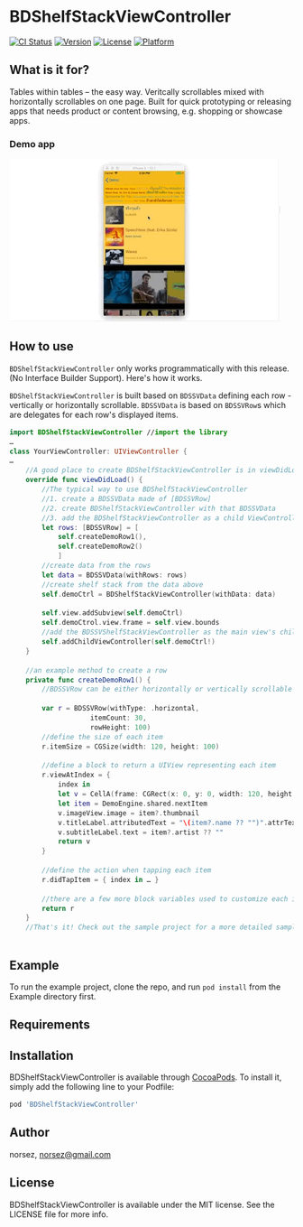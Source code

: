 # BDShelfStackViewController

[![CI Status](https://img.shields.io/travis/norsez/BDShelfStackViewController.svg?style=flat)](https://travis-ci.org/norsez/BDShelfStackViewController)
[![Version](https://img.shields.io/cocoapods/v/BDShelfStackViewController.svg?style=flat)](https://cocoapods.org/pods/BDShelfStackViewController)
[![License](https://img.shields.io/cocoapods/l/BDShelfStackViewController.svg?style=flat)](https://cocoapods.org/pods/BDShelfStackViewController)
[![Platform](https://img.shields.io/cocoapods/p/BDShelfStackViewController.svg?style=flat)](https://cocoapods.org/pods/BDShelfStackViewController)

## What is it for?
Tables within tables – the easy way. Veritcally scrollables mixed with horizontally scrollables on one page. Built for quick prototyping or releasing apps that needs product or content browsing, e.g. shopping or showcase apps. 

### Demo app

![image](https://github.com/norsez/BDShelfStackViewController/blob/master/gifdemo.gif?raw=true)

## How to use

`BDShelfStackViewController` only works programmatically with this release. (No Interface Builder Support). Here's how it works. 

`BDShelfStackViewController` is built based on `BDSSVData` defining each row - vertically or horizontally scrollable.  `BDSSVData` is based on `BDSSVRow`s which are delegates  for each row's displayed items.

```swift
import BDShelfStackViewController //import the library
…
class YourViewController: UIViewController {
…
    //A good place to create BDShelfStackViewController is in viewDidLoad
    override func viewDidLoad() {
        //The typical way to use BDShelfStackViewController
        //1. create a BDSSVData made of [BDSSVRow]
        //2. create BDShelfStackViewController with that BDSSVData
        //3. add the BDShelfStackViewController as a child ViewController to your main ViewController. Boom!
        let rows: [BDSSVRow] = [
            self.createDemoRow1(),
            self.createDemoRow2()
            ]
        //create data from the rows
        let data = BDSSVData(withRows: rows)
        //create shelf stack from the data above
        self.demoCtrl = BDShelfStackViewController(withData: data)

        self.view.addSubview(self.demoCtrl)
        self.demoCtrol.view.frame = self.view.bounds
        //add the BDSSVShelfStackViewController as the main view's child viewcontroller
        self.addChildViewController(self.demoCtrl!)
    }
    
    //an example method to create a row
    private func createDemoRow1() {
        //BDSSVRow can be either horizontally or vertically scrollable

        var r = BDSSVRow(withType: .horizontal, 
                    itemCount: 30, 
                    rowHeight: 100)
        //define the size of each item 
        r.itemSize = CGSize(width: 120, height: 100)
        
        //define a block to return a UIView representing each item
        r.viewAtIndex = {
            index in
            let v = CellA(frame: CGRect(x: 0, y: 0, width: 120, height: 100))
            let item = DemoEngine.shared.nextItem
            v.imageView.image = item?.thumbnail
            v.titleLabel.attributedText = "\(item?.name ?? "")".attrText(with: 12)
            v.subtitleLabel.text = item?.artist ?? ""
            return v
        }
        
        //define the action when tapping each item
        r.didTapItem = { index in … }
        
        //there are a few more block variables used to customize each item's behavior and appearance in BDSSVRow
        return r
    }
    //That's it! Check out the sample project for a more detailed sample implementation
    
```


## Example

To run the example project, clone the repo, and run `pod install` from the Example directory first.

## Requirements

## Installation

BDShelfStackViewController is available through [CocoaPods](https://cocoapods.org). To install
it, simply add the following line to your Podfile:

```ruby
pod 'BDShelfStackViewController'
```

## Author

norsez, norsez@gmail.com

## License

BDShelfStackViewController is available under the MIT license. See the LICENSE file for more info.
